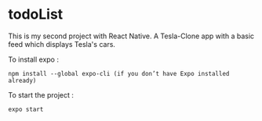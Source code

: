 # todoList
This is my second project with React Native. 
A Tesla-Clone app with a basic feed which displays Tesla's cars.

To install expo :
```
npm install --global expo-cli (if you don’t have Expo installed already)
``` 
To start the project :
```
expo start
```
